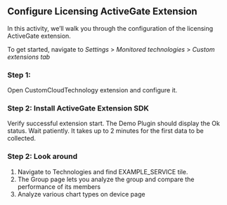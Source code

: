 ## Configure Licensing ActiveGate Extension
In this activity, we’ll walk you through the configuration of the licensing ActiveGate extension. 

To get started, navigate to *Settings* > *Monitored technologies* > *Custom extensions tab*

### Step 1: 
Open CustomCloudTechnology extension and configure it.

### Step 2: Install ActiveGate Extension SDK
Verify successful extension start. The Demo Plugin should display the Ok status. Wait patiently. It takes up to 2 minutes for the first data to be collected.


### Step 2: Look around
1. Navigate to Technologies and find EXAMPLE_SERVICE tile.
2. The Group page lets you analyze the group and compare the performance of its members
3. Analyze various chart types on device page



